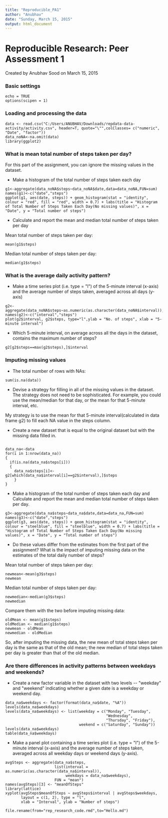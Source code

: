 ```yaml
---
title: "Reproducible_PA1"
author: "Anubhav"
date: "Sunday, March 15, 2015"
output: html_document
---
```


Reproducible Research: Peer Assessment 1
==========================================
Created by Anubhav Sood on March 15, 2015

### Basic settings
```{r}
echo = TRUE  
options(scipen = 1)  
```

### Loading and processing the data
```{r}
data <- read.csv("C:/Users/ANUBHAV/Downloads/repdata-data-activity/activity.csv", header=T, quote="\"",colClasses= c("numeric", "Date", "factor"))
data_noNA<-na.omit(data)
library(ggplot2)
```


### What is mean total number of steps taken per day?
For this part of the assignment, you can ignore the missing values in the dataset.

* Make a histogram of the total number of steps taken each day
```{r}
g1<-aggregate(data_noNA$steps~data_noNA$date,data=data_noNA,FUN=sum)
names(g1)<-c("date","steps")
ggplot(g1, aes(date, steps)) + geom_histogram(stat = "identity", colour = "red", fill = "red", width = 0.7) + labs(title = "Histogram of Total Number of Steps Taken Each Day(No missing values)", x = "Date", y = "Total number of steps")
```

* Calculate and report the mean and median total number of steps taken per day

Mean total number of steps taken per day:
```{r}
mean(g1$steps)
```
Median total number of steps taken per day:
```{r}
median(g1$steps)
```

### What is the average daily activity pattern?
* Make a time series plot (i.e. type = "l") of the 5-minute interval (x-axis) and the average number of steps taken, averaged across all days (y-axis)

```{r}
g2<-aggregate(data_noNA$steps~as.numeric(as.character(data_noNA$interval)),data=data_noNA,FUN=mean)
names(g2)<-c("interval","steps")
plot(g2$interval, g2$steps, type="l",ylab = "No. of steps", xlab = "5-minute interval")
```

* Which 5-minute interval, on average across all the days in the dataset, contains the maximum number of steps?
```{r}
g2[g2$steps==max(g2$steps),]$interval
```

### Imputing missing values
* The total number of rows with NAs:

```{r}
sum(is.na(data))
```

* Devise a strategy for filling in all of the missing values in the dataset. The strategy does not need to be sophisticated. For example, you could use the mean/median for that day, or the mean for that 5-minute interval, etc.

My strategy is to use the mean for that 5-minute interval(calculated in data frame g2) to fill each NA value in the steps column.

* Create a new dataset that is equal to the original dataset but with the missing data filled in.

```{r}

data_na<-data
for(i in 1:nrow(data_na))
{
  if(is.na(data_na$steps[i]))
  {
	data_na$steps[i]<-g2[which(data_na$interval[i]==g2$interval),]$steps
	}
}

```

* Make a histogram of the total number of steps taken each day and Calculate and report the mean and median total number of steps taken per day. 

```{r}
g3<-aggregate(data_na$steps~data_na$date,data=data_na,FUN=sum)
names(g3)<-c("date","steps")
ggplot(g3, aes(date, steps)) + geom_histogram(stat = "identity", colour = "steelblue", fill = "steelblue", width = 0.7) + labs(title = "Histogram of Total Number of Steps Taken Each Day(No missing values)", x = "Date", y = "Total number of steps")
```

* Do these values differ from the estimates from the first part of the assignment? What is the impact of imputing missing data on the estimates of the total daily number of steps?

Mean total number of steps taken per day:
```{r}
newmean<-mean(g3$steps)
newmean
```
Median total number of steps taken per day:
```{r}
newmedian<-median(g3$steps)
newmedian
```
Compare them with the two before imputing missing data:
```{r}
oldMean <- mean(g1$steps)
oldMedian <- median(g1$steps)
newmean - oldMean
newmedian - oldMedian
```
So, after imputing the missing data, the new mean of total steps taken per day is the same as that of the old mean; the new median of total steps taken per day is greater than that of the old median.

### Are there differences in activity patterns between weekdays and weekends?

* Create a new factor variable in the dataset with two levels -- "weekday" and "weekend" indicating whether a given date is a weekday or weekend day.

```{r}
data_na$weekdays <- factor(format(data_na$date, "%A"))
levels(data_na$weekdays)
levels(data_na$weekdays) <- list(weekday = c("Monday", "Tuesday",
                                             "Wednesday", 
                                             "Thursday", "Friday"),
                                 weekend = c("Saturday", "Sunday"))
levels(data_na$weekdays)
table(data_na$weekdays)
```

* Make a panel plot containing a time series plot (i.e. type = "l") of the 5-minute interval (x-axis) and the average number of steps taken, averaged across all weekday days or weekend days (y-axis).

```{r}
avgSteps <- aggregate(data_na$steps, 
                      list(interval = as.numeric(as.character(data_na$interval)), 
                           weekdays = data_na$weekdays),
                      FUN = "mean")
names(avgSteps)[3] <- "meanOfSteps"
library(lattice)
xyplot(avgSteps$meanOfSteps ~ avgSteps$interval | avgSteps$weekdays, 
       layout = c(1, 2), type = "l", 
       xlab = "Interval", ylab = "Number of steps")
```

```{r,include=FALSE}
file.rename(from="rep_research_code.rmd",to="Hello.md")
```
